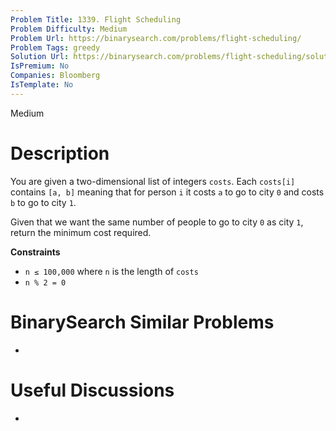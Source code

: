 ```yaml
---
Problem Title: 1339. Flight Scheduling
Problem Difficulty: Medium
Problem Url: https://binarysearch.com/problems/flight-scheduling/
Problem Tags: greedy
Solution Url: https://binarysearch.com/problems/flight-scheduling/solutions/
IsPremium: No
Companies: Bloomberg
IsTemplate: No
---
```


<span style="color: ;">Medium</span>

# Description

You are given a two-dimensional list of integers `costs`. Each `costs[i]` contains `[a, b]` meaning that for person `i` it costs `a` to go to city `0` and costs `b` to go to city `1`.

Given that we want the same number of people to go to city `0` as city `1`, return the minimum cost required.

**Constraints**
- `n ≤ 100,000` where `n` is the length of `costs`
- `n % 2 = 0`

# BinarySearch Similar Problems

- []()

# Useful Discussions

- []()
